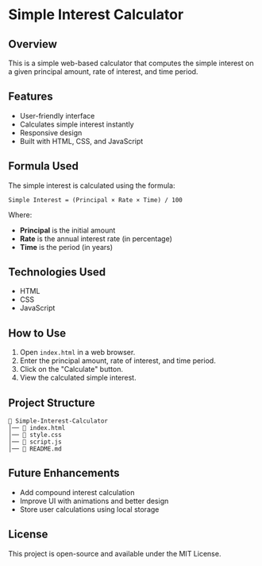 # Simple Interest Calculator

## Overview
This is a simple web-based calculator that computes the simple interest on a given principal amount, rate of interest, and time period.

## Features
- User-friendly interface
- Calculates simple interest instantly
- Responsive design
- Built with HTML, CSS, and JavaScript

## Formula Used
The simple interest is calculated using the formula:

```
Simple Interest = (Principal × Rate × Time) / 100
```

Where:
- **Principal** is the initial amount
- **Rate** is the annual interest rate (in percentage)
- **Time** is the period (in years)

## Technologies Used
- HTML
- CSS
- JavaScript

## How to Use
1. Open `index.html` in a web browser.
2. Enter the principal amount, rate of interest, and time period.
3. Click on the "Calculate" button.
4. View the calculated simple interest.

## Project Structure
```
📂 Simple-Interest-Calculator
│── 📄 index.html
│── 📄 style.css
│── 📄 script.js
│── 📄 README.md
```

## Future Enhancements
- Add compound interest calculation
- Improve UI with animations and better design
- Store user calculations using local storage

## License
This project is open-source and available under the MIT License.
